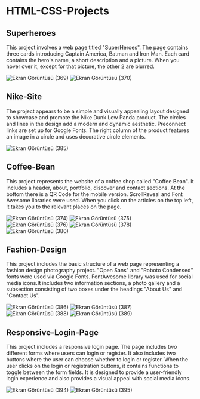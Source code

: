 # HTML-CSS-Projects

## Superheroes
 This project involves a web page titled "SuperHeroes". The page contains three cards introducing Captain America, Batman and Iron Man. Each card contains the hero's name, a short description and a picture. When you hover over it, except for that picture, the other 2 are blurred.
 
![Ekran Görüntüsü (369)](https://github.com/kubraacelik/HTML-CSS-Projects/assets/101054783/d2178cdf-e6ac-40f9-95e3-fdd108720421)
![Ekran Görüntüsü (370)](https://github.com/kubraacelik/HTML-CSS-Projects/assets/101054783/17af360e-1e61-4edf-8387-8a8abda6e04c)

## Nike-Site
The project appears to be a simple and visually appealing layout designed to showcase and promote the Nike Dunk Low Panda product. The circles and lines in the design add a modern and dynamic aesthetic. Preconnect links are set up for Google Fonts. The right column of the product features an image in a circle and uses decorative circle elements.

![Ekran Görüntüsü (385)](https://github.com/kubraacelik/HTML-CSS-Projects/assets/101054783/33e07a41-7b57-4d71-8d44-7b21450dcaa5)

## Coffee-Bean
This project represents the website of a coffee shop called "Coffee Bean". It includes a header, about, portfolio, discover and contact sections. At the bottom there is a QR Code for the mobile version. ScrollReveal and Font Awesome libraries were used. When you click on the articles on the top left, it takes you to the relevant places on the page.

![Ekran Görüntüsü (374)](https://github.com/kubraacelik/HTML-CSS-Projects/assets/101054783/1a890610-c96c-493e-9392-bd40a2461437)
![Ekran Görüntüsü (375)](https://github.com/kubraacelik/HTML-CSS-Projects/assets/101054783/676619bb-24f4-4b30-8ee7-1f2829606a0d)
![Ekran Görüntüsü (376)](https://github.com/kubraacelik/HTML-CSS-Projects/assets/101054783/811b36a0-d2ed-4b6b-90b6-d1757955e096)
![Ekran Görüntüsü (378)](https://github.com/kubraacelik/HTML-CSS-Projects/assets/101054783/14e3716a-5c48-45be-8d71-2ce9aca6a72d)
![Ekran Görüntüsü (380)](https://github.com/kubraacelik/HTML-CSS-Projects/assets/101054783/701b3b34-02c5-4bc8-99b4-af60a6418b02)

## Fashion-Design
This project includes the basic structure of a web page representing a fashion design photography project. "Open Sans" and "Roboto Condensed" fonts were used via Google Fonts. FontAwesome library was used for social media icons.It includes two information sections, a photo gallery and a subsection consisting of two boxes under the headings "About Us" and "Contact Us".

![Ekran Görüntüsü (386)](https://github.com/kubraacelik/HTML-CSS-Projects/assets/101054783/6e58268a-cd2a-4ea4-ba7e-9455b9fe4a39)
![Ekran Görüntüsü (387)](https://github.com/kubraacelik/HTML-CSS-Projects/assets/101054783/e091807a-1aac-4d39-ba34-713afed9548a)
![Ekran Görüntüsü (388)](https://github.com/kubraacelik/HTML-CSS-Projects/assets/101054783/7fd59ecd-67d1-42e3-bbb8-932063f3b4e4)
![Ekran Görüntüsü (389)](https://github.com/kubraacelik/HTML-CSS-Projects/assets/101054783/0a9d6e13-8866-481e-ab81-6c7b35200a2b)

## Responsive-Login-Page
 This project includes a responsive login page. The page includes two different forms where users can login or register. It also includes two buttons where the user can choose whether to login or register.  When the user clicks on the login or registration buttons, it contains functions to toggle between the form fields. It is designed to provide a user-friendly login experience and also provides a visual appeal with social media icons.  

![Ekran Görüntüsü (394)](https://github.com/kubraacelik/HTML-CSS-Projects/assets/101054783/8ba62827-7a31-4d00-aea0-c09d0f036869)
![Ekran Görüntüsü (395)](https://github.com/kubraacelik/HTML-CSS-Projects/assets/101054783/11673c20-e2e6-46a6-b8a1-b4d00848dc57)

